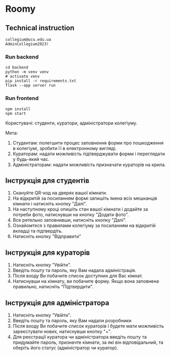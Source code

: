 # Roomy


## Technical instruction

```
collegium@ucu.edu.ua 
AdminCollegium2023!
```

### Run backend
```
cd backend
python -m venv venv
# activate venv
pip install -r requirements.txt
flask --app server run
```

### Run frontend
```
npm install
npm start
```








Користувачі: студенти, куратори, адміністратори колегіуму.
<p>Мета:</p> 
<ol>
  <li>Студентам: полегшити процес заповнення форми про пошкодження в колегіумі, зробити її в електронному вигляді.</li>
  <li>Кураторам: надати можливість підтверджувати форми і переглядати у будь-який час.</li>
  <li>Адміністраторам: надати можливість призначати кураторів на крила.</li>
</ol>


## Інструкція для студентів

<ol>
  <li>Скануйте QR-код на дверях вашої кімнати.</li>
  <li>На відкритій за посиланням формі запишіть імена всіх мешканців кімнати і натисніть кнопку "Далі".</li>
  <li>На наступному кроці опишіть стан вашої кімнати і додайте за потреби фото, натиснувши на кнопку "Додати фото".</li>
  <li>Все ретельно заповнивши, натисніть кнопку "Далі".</li>
  <li>Ознайомтеся з правилами колегіуму за посиланням на відкритій вкладці та підтвердіть.</li>
  <li>Натисніть кнопку "Відправити"</li>
</ol>

## Інструкція для кураторів

<ol>
  <li>Натисніть кнопку "Увійти".</li>
  <li>Введіть пошту та пароль, яку Вам надала адміністрація.</li>
  <li>Після входу Ви побачите список доступних для Вас кімнат.</li>
  <li>Натиснувши на кімнату, ви побачите форму. Якщо вона заповнена правильно, натисніть "Підтвердити".</li>
</ol>

## Інструкція для адміністратора

<ol>
  <li>Натисніть кнопку "Увійти".</li>
  <li>Введіть пошту та пароль, яку Вам надали розробники</li>
  <li>Після входу Ви побачите список кураторів і будете мати можливість зареєстувати нових, натиснувши кнопку "+".</li>
  <li>Для реєстрації куратора чи адміністратора введіть пошту та придумайте пароль, призначте кімнати, за які він відповідальний, та оберіть його статус (адміністратор чи куратор).</li>
</ol>
